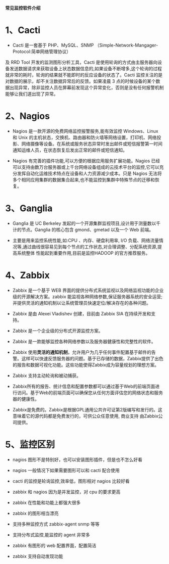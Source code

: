 **常见监控软件介绍**

# 1、Cacti

- Cacti 是一套基于 PHP、MySQL、SNMP （Simple-Network-Mangager-Protocol:简单网络管理协议）

及 RRD Tool 开发的监测图形分析工具，Cacti 是使用轮询的方式由主服务器向设备发送数据请求来获取设备上状态数据信息的,如果设备不断增多,这个轮询的过程就非常的耗时，轮询的结果就不能即时的反应设备的状态了。Cacti 监控关注的是对数据的展示，却不关注数据异常后的反馈。如果凌晨 3 点的时候设备的某个数据出现异常，除非监控人员在屏幕前发现这个异常变化，否则是没有任何报警机制能够让我们道出现了异常。

# 2、Nagios

- Nagios 是一款开源的免费网络监控报警服务,能有效监控 Windows、Linux 和 Unix 的主机状态，交换机、路由器和防火墙等网络设置，打印机、网络投影、网络摄像等设备。在系统或服务状态异常时发出邮件或短信报警第一时间通知运维人员，在状态恢复后发出正常的邮件或短信通知。

- Nagios 有完善的插件功能,可以方便的根据应用服务扩展功能。Nagios 已经可以支持由数万台服务器或上千台网络设备组成的云技术平台的监控,它可以充分发挥自动化运维技术特点在设备和人力资源减少成本。只是 Nagios 无法将多个相同应用集群的数据集合起来,也不能监控到集群中特殊节点的迁移和恢复。

# 3、Ganglia

- Ganglia 是 UC Berkeley 发起的一个开源集群监视项目,设计用于测量数以千计的节点。Ganglia 的核心包含 gmond、gmetad 以及一个 Web 前端。

- 主要是用来监控系统性能,如:CPU 、内存、硬盘利用率, I/O 负载、网络流量情况等,通过曲线很容易见到每个节点的工作状态,对合理调整、分配系统资源,提高系统整体 性能起到重要作用,目前是监控HADOOP 的官方推荐服务。

# 4、Zabbix

- Zabbix 是一个基于 WEB 界面的提供分布式系统监视以及网络监视功能的企业级的开源解决方案。zabbix 能监视各种网络参数,保证服务器系统的安全运营;并提供灵活的通知机制以让系统管理员快速定位/解决存在的各种问题。

- Zabbix 是由 Alexei Vladishev 创建，目前由 Zabbix SIA 在持续开发和支持。

- Zabbix 是一个企业级的分布式开源监控方案。

- Zabbix 是一款能够监控各种网络参数以及服务器健康性和完整性的软件。

- Zabbix 使用**灵活的通知机制**，允许用户为几乎任何事件配置基于邮件的告警。这样可以快速反馈服务器的问题。基于已存储的数据，Zabbix提供了出色的报告和数据可视化功能。这些功能使得Zabbix成为容量规划的理想方案。

- Zabbix 支持主动轮询和被动捕获。

- Zabbix所有的报告、统计信息和配置参数都可以通过基于Web的前端页面进行访问。基于Web的前端页面可以确保您从任何方面评估您的网络状态和服务器的健康性。

- Zabbix是免费的。Zabbix是根据GPL通用公共许可证第2版编写和发行的。这意味着它的源代码都是免费发行的，可供公众任意使用, 商业支持 由Zabbix公司提供。

# 5、监控区别

- nagios 图形不是特别好，也可以安装图形插件，但是也不怎么好看

- nagios 一般情况下如果需要图形可以和 cacti 配合使用

- cacti 的监控是轮询监控,效率低，图形相对 nagios 比较好看

- zabbix 和 nagios 因为是并发监控，对 cpu 的要求更高

- zabbix 在性能和功能上都强大很多

- zabbix 的图形相当漂亮

- 支持多种监控方式 zabbix-agent snmp 等等

- 支持分布式监控,能监控的 agent 非常多

- zabbix 有图形的 web 配置界面，配置简洁

- zabbix 支持自动发现功能